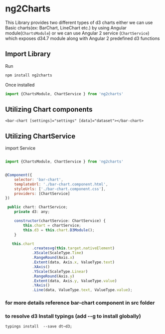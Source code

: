 # ng2Charts

This Library provides two different types of d3 charts
either we can use Basic charts(ex: BarChart, LineChart etc.) by using Angular module(`ChartsModule`)
or
we can use Angular 2 service (`ChartService`) which exposes d34.7 module along 
with Angular 2 predefined d3 functions 


## Import Library

Run

```js 
npm install ng2charts
```

Once installed 

```js 
import {ChartsModule, ChartService } from 'ng2charts'
```


## Utilizing Chart components

`<bar-chart [settings]="settings" [data]="dataset"></bar-chart>`

## Utilizing ChartService

import Service 

```js

import {ChartsModule, ChartService } from 'ng2charts'


@Component({
    selector: 'bar-chart',
    templateUrl: './bar-chart.component.html',
    styleUrls: ['./bar-chart.component.css'],
    providers: [ChartService]
})

 public chart: ChartService;
    private d3: any;

    constructor(chartService: ChartService) {
        this.chart = chartService;
        this.d3 = this.chart.D3Module();
    }

   this.chart
            .createsvg(this.target.nativeElement)
            .XScale(ScaleType.Time)
            .RangeRound(Axis.x)
            .Extent(data, Axis.x, ValueType.text)
            .XAxis()
            .YScale(ScaleType.Linear)
            .RangeRound(Axis.y)
            .Extent(data, Axis.y, ValueType.value)
            .YAxis()
            .Line(data, ValueType.text, ValueType.value);   
```

### for more details reference bar-chart component in src folder

### to resolve d3 Install typings (add --g to install globally)
`typings install  --save dt~d3;`


